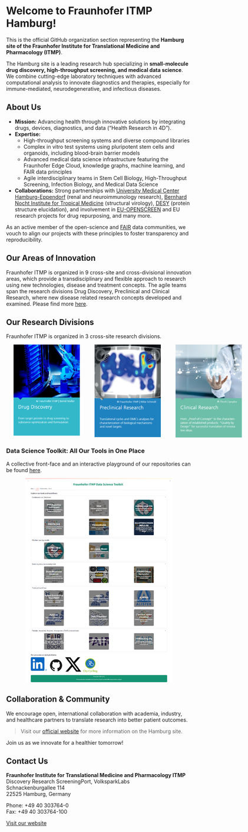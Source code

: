 # Welcome to Fraunhofer ITMP Hamburg!  
This is the official GitHub organization section representing the **Hamburg site of the Fraunhofer Institute for Translational Medicine and Pharmacology (ITMP)**.

The Hamburg site is a leading research hub specializing in **small-molecule drug discovery, high-throughput screening, and medical data science**. We combine cutting-edge laboratory techniques with advanced computational analysis to innovate diagnostics and therapies, especially for immune-mediated, neurodegenerative, and infectious diseases.

## About Us

- **Mission:** Advancing health through innovative solutions by integrating drugs, devices, diagnostics, and data (“Health Research in 4D”).
- **Expertise:**  
  - High-throughput screening systems and diverse compound libraries  
  - Complex in vitro test systems using pluripotent stem cells and organoids, including blood-brain barrier models  
  - Advanced medical data science infrastructure featuring the Fraunhofer Edge Cloud, knowledge graphs, machine learning, and FAIR data principles  
  - Agile interdisciplinary teams in Stem Cell Biology, High-Throughput Screening, Infection Biology, and Medical Data Science  
- **Collaborations:** Strong partnerships with [University Medical Center Hamburg-Eppendorf](https://www.uke.de/index.html) (renal and neuroimmunology research), [Bernhard Nocht Institute for Tropical Medicine](https://www.bnitm.de/en) (structural virology), [DESY](https://desy.de/index_ger.html) (protein structure elucidation), and involvement in [EU-OPENSCREEN](https://www.eu-openscreen.eu/) and EU research projects for drug repurposing, and many more.

As an active member of the open-science and [FAIR](https://www.go-fair.org/fair-principles/) data communities, we vouch to align our projects with these principles to foster transparency and reproducibility.

## Our Areas of Innovation
Fraunhofer ITMP is organized in 9 cross-site and cross-divisional innovation areas, which provide a transdisciplinary and flexible approach to research using new technologies, disease and treatment concepts. The agile teams span the research divisions Drug Discovery, Preclinical and Clinical Research, where new disease related research concepts developed and examined. Please find more [here](https://www.itmp.fraunhofer.de/en/innovation-areas.html).

## Our Research Divisions
Fraunhofer ITMP is organized in 3 cross-site research divisions.
<div align="center" style="white-space: nowrap;">
  <div style="display: inline-block; margin: 0 20px; text-align: center; vertical-align: top;">
    <a href="https://www.itmp.fraunhofer.de/en/institute/DrugDiscovery.html" target="_blank" rel="noopener noreferrer">
      <img alt="Drug Discovery" src="images/drug_discovery.PNG" width="180" /><br>
    </a>
  </div><div style="display: inline-block; margin: 0 20px; text-align: center; vertical-align: top;">
    <a href="https://www.itmp.fraunhofer.de/en/institute/PraeklinischeForschung.html" target="_blank" rel="noopener noreferrer">
      <img alt="Preclinical Research" src="images/preclinical_research.PNG" width="180" /><br>
    </a>
  </div><div style="display: inline-block; margin: 0 20px; text-align: center; vertical-align: top;">
    <a href="https://www.itmp.fraunhofer.de/en/institute/KlinischeForschung.html" target="_blank" rel="noopener noreferrer">
      <img alt="Clinical Research" src="images/clinical_research.PNG" width="180" /><br>
    </a>
  </div>
</div>

### Data Science Toolkit: All Our Tools in One Place
A collective front-face and an interactive playground of our repositories can be found [here](https://fraunhofer-itmp-ds-toolkit.serve.scilifelab.se/).
<div align="center">
  <a href="https://fraunhofer-itmp-ds-toolkit.serve.scilifelab.se/" target="_blank" rel="noopener noreferrer">
    <img alt="Data Science Toolkit" src="images/dstoolkit.png" width="400" /><br>
  </a>
</div>

## Collaboration & Community

We encourage open, international collaboration with academia, industry, and healthcare partners to translate research into better patient outcomes.

> Visit our [official website](https://www.itmp.fraunhofer.de/en/institute/locations/hamburg.html) for more information on the Hamburg site.

Join us as we innovate for a healthier tomorrow!

## Contact Us

**Fraunhofer Institute for Translational Medicine and Pharmacology ITMP**  
Discovery Research ScreeningPort, VolksparkLabs  
Schnackenburgallee 114  
22525 Hamburg, Germany  

Phone: +49 40 303764-0  
Fax: +49 40 303764-100  

[Visit our website](https://www.itmp.fraunhofer.de/en/institute/locations/hamburg.html)